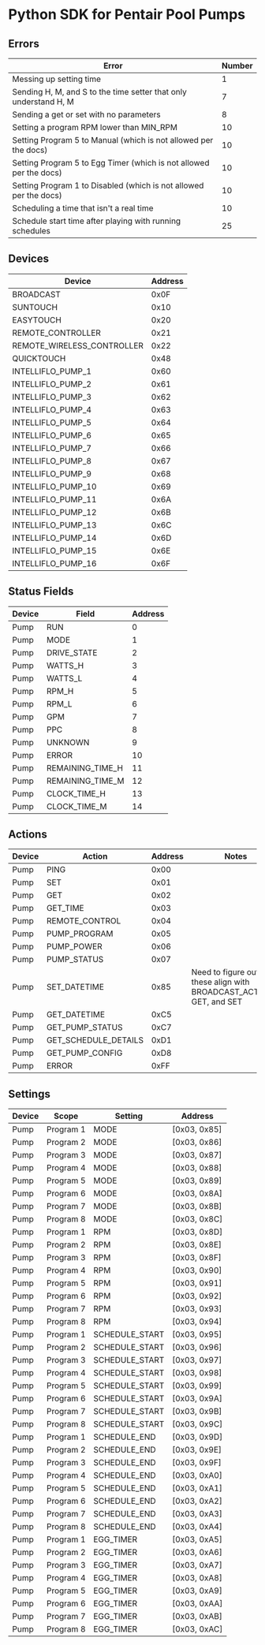 # Python SDK for Pentair Pool Pumps

## Errors

|Error|Number|
|-|-|
|Messing up setting time|1|
|Sending H, M, and S to the time setter that only understand H, M|7|
|Sending a get or set with no parameters|8|
|Setting a program RPM lower than MIN_RPM|10|
|Setting Program 5 to Manual (which is not allowed per the docs)|10|
|Setting Program 5 to Egg Timer (which is not allowed per the docs)|10|
|Setting Program 1 to Disabled (which is not allowed per the docs)|10|
|Scheduling a time that isn't a real time|10|
|Schedule start time after playing with running schedules|25|

## Devices

|Device|Address|
|-|-|
|BROADCAST|0x0F|
|SUNTOUCH|0x10|
|EASYTOUCH|0x20|
|REMOTE_CONTROLLER|0x21|
|REMOTE_WIRELESS_CONTROLLER|0x22|
|QUICKTOUCH|0x48|
|INTELLIFLO_PUMP_1|0x60|
|INTELLIFLO_PUMP_2|0x61|
|INTELLIFLO_PUMP_3|0x62|
|INTELLIFLO_PUMP_4|0x63|
|INTELLIFLO_PUMP_5|0x64|
|INTELLIFLO_PUMP_6|0x65|
|INTELLIFLO_PUMP_7|0x66|
|INTELLIFLO_PUMP_8|0x67|
|INTELLIFLO_PUMP_9|0x68|
|INTELLIFLO_PUMP_10|0x69|
|INTELLIFLO_PUMP_11|0x6A|
|INTELLIFLO_PUMP_12|0x6B|
|INTELLIFLO_PUMP_13|0x6C|
|INTELLIFLO_PUMP_14|0x6D|
|INTELLIFLO_PUMP_15|0x6E|
|INTELLIFLO_PUMP_16|0x6F|

## Status Fields

|Device|Field|Address|
|-|-|-|
|Pump|RUN|0|
|Pump|MODE|1|
|Pump|DRIVE_STATE|2|
|Pump|WATTS_H|3|
|Pump|WATTS_L|4|
|Pump|RPM_H|5|
|Pump|RPM_L|6|
|Pump|GPM|7|
|Pump|PPC|8|
|Pump|UNKNOWN|9|
|Pump|ERROR|10|
|Pump|REMAINING_TIME_H|11|
|Pump|REMAINING_TIME_M|12|
|Pump|CLOCK_TIME_H|13|
|Pump|CLOCK_TIME_M|14|

## Actions

|Device|Action|Address|Notes|
|-|-|-|-|
|Pump|PING|0x00|
|Pump|SET|0x01|
|Pump|GET|0x02|
|Pump|GET_TIME|0x03|
|Pump|REMOTE_CONTROL|0x04|
|Pump|PUMP_PROGRAM|0x05|
|Pump|PUMP_POWER|0x06|
|Pump|PUMP_STATUS|0x07|
|Pump|SET_DATETIME|0x85|Need to figure out how these align with BROADCAST_ACTIONS, GET, and SET|
|Pump|GET_DATETIME|0xC5|
|Pump|GET_PUMP_STATUS|0xC7|
|Pump|GET_SCHEDULE_DETAILS|0xD1|
|Pump|GET_PUMP_CONFIG|0xD8|
|Pump|ERROR|0xFF|

## Settings

|Device|Scope|Setting|Address|
|-|-|-|-|
|Pump|Program 1|MODE|[0x03, 0x85]|
|Pump|Program 2|MODE|[0x03, 0x86]|
|Pump|Program 3|MODE|[0x03, 0x87]|
|Pump|Program 4|MODE|[0x03, 0x88]|
|Pump|Program 5|MODE|[0x03, 0x89]|
|Pump|Program 6|MODE|[0x03, 0x8A]|
|Pump|Program 7|MODE|[0x03, 0x8B]|
|Pump|Program 8|MODE|[0x03, 0x8C]|
|Pump|Program 1|RPM|[0x03, 0x8D]|
|Pump|Program 2|RPM|[0x03, 0x8E]|
|Pump|Program 3|RPM|[0x03, 0x8F]|
|Pump|Program 4|RPM|[0x03, 0x90]|
|Pump|Program 5|RPM|[0x03, 0x91]|
|Pump|Program 6|RPM|[0x03, 0x92]|
|Pump|Program 7|RPM|[0x03, 0x93]|
|Pump|Program 8|RPM|[0x03, 0x94]|
|Pump|Program 1|SCHEDULE_START|[0x03, 0x95]|
|Pump|Program 2|SCHEDULE_START|[0x03, 0x96]|
|Pump|Program 3|SCHEDULE_START|[0x03, 0x97]|
|Pump|Program 4|SCHEDULE_START|[0x03, 0x98]|
|Pump|Program 5|SCHEDULE_START|[0x03, 0x99]|
|Pump|Program 6|SCHEDULE_START|[0x03, 0x9A]|
|Pump|Program 7|SCHEDULE_START|[0x03, 0x9B]|
|Pump|Program 8|SCHEDULE_START|[0x03, 0x9C]|
|Pump|Program 1|SCHEDULE_END|[0x03, 0x9D]|
|Pump|Program 2|SCHEDULE_END|[0x03, 0x9E]|
|Pump|Program 3|SCHEDULE_END|[0x03, 0x9F]|
|Pump|Program 4|SCHEDULE_END|[0x03, 0xA0]|
|Pump|Program 5|SCHEDULE_END|[0x03, 0xA1]|
|Pump|Program 6|SCHEDULE_END|[0x03, 0xA2]|
|Pump|Program 7|SCHEDULE_END|[0x03, 0xA3]|
|Pump|Program 8|SCHEDULE_END|[0x03, 0xA4]|
|Pump|Program 1|EGG_TIMER|[0x03, 0xA5]|
|Pump|Program 2|EGG_TIMER|[0x03, 0xA6]|
|Pump|Program 3|EGG_TIMER|[0x03, 0xA7]|
|Pump|Program 4|EGG_TIMER|[0x03, 0xA8]|
|Pump|Program 5|EGG_TIMER|[0x03, 0xA9]|
|Pump|Program 6|EGG_TIMER|[0x03, 0xAA]|
|Pump|Program 7|EGG_TIMER|[0x03, 0xAB]|
|Pump|Program 8|EGG_TIMER|[0x03, 0xAC]|
